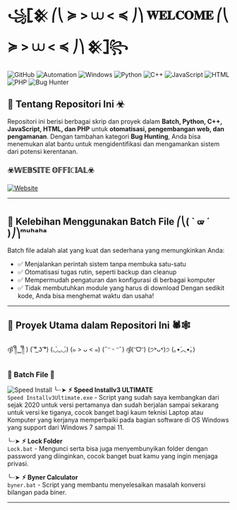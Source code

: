 
# ꧁𓊈𒆜 ⎛⎝ ≽ > ⩊ < ≼ ⎠⎞ 𝐖𝐄𝐋𝐂𝐎𝐌𝐄 ⎛⎝ ≽ > ⩊ < ≼ ⎠⎞ 𒆜𓊉꧂


![GitHub](https://img.shields.io/badge/GitHub-Batch_File_Scripting-blue?style=for-the-badge&logo=github)
![Automation](https://img.shields.io/badge/Automation-Scripting-green?style=for-the-badge&logo=powerautomate)
![Windows](https://img.shields.io/badge/Platform-Windows-blue?style=for-the-badge&logo=windows)
![Python](https://img.shields.io/badge/Python-Scripting-blue?style=for-the-badge&logo=python)
![C++](https://img.shields.io/badge/C++-Development-orange?style=for-the-badge&logo=cplusplus)
![JavaScript](https://img.shields.io/badge/JavaScript-Web_Development-yellow?style=for-the-badge&logo=javascript)
![HTML](https://img.shields.io/badge/HTML-Web_Markup-orange?style=for-the-badge&logo=html5)
![PHP](https://img.shields.io/badge/PHP-Web_Scripting-blueviolet?style=for-the-badge&logo=php)
![Bug Hunter](https://img.shields.io/badge/Bug_Hunter-Security-red?style=for-the-badge&logo=hackthebox)

## 👾 Tentang Repositori Ini ☣︎
Repositori ini berisi berbagai skrip dan proyek dalam **Batch, Python, C++, JavaScript, HTML, dan PHP** untuk **otomatisasi, pengembangan web, dan pengamanan**. Dengan tambahan kategori **Bug Hunting**, Anda bisa menemukan alat bantu untuk mengidentifikasi dan mengamankan sistem dari potensi kerentanan.

### ☣️𝕎𝔼𝔹𝕊𝕀𝕋𝔼 𝕆𝔽𝔽𝕀ℂ𝕀𝔸𝕃☣️

[![Website](https://img.shields.io/badge/Website-Mr.exe-blue?style=for-the-badge&logo=google-chrome)](https://andrew-exe.blogspot.com/)

---

## 🚀 Kelebihan Menggunakan Batch File ⎛⎝( ` ᢍ ´ )⎠⎞ᵐᵘʰᵃʰᵃ
Batch file adalah alat yang kuat dan sederhana yang memungkinkan Anda:
- ✅ Menjalankan perintah sistem tanpa membuka satu-satu
- ✅ Otomatisasi tugas rutin, seperti backup dan cleanup
- ✅ Mempermudah pengaturan dan konfigurasi di berbagai komputer
- ✅ Tidak membutuhkan module yang harus di download
Dengan sedikit kode, Anda bisa menghemat waktu dan usaha!

---

## 📜 Proyek Utama dalam Repositori Ini 🕷🕸️
   ദ്ദി ༎ຶ‿༎ຶ ) ( ͠° ͟ʖ ͡°) (◡̀_◡́) (๑ > ᴗ < ๑) (˶ᵔ ᵕ ᵔ˶) ദ്ദി(ᵔᗜᵔ) (੭˃ᴗ˂)੭ (｡•́︿•̀｡)
### 🦇 Batch File 🦇
![Speed Install](./assets/speed_install.png)
╰┈➤ **⚡︎ Speed Installv3 ULTIMATE**  
   `Speed Installv3Ultimate.exe` - Script yang sudah saya kembangkan dari sejak 2020 untuk versi pertamanya dan sudah berjalan sampai sekarang untuk versi ke tiganya, cocok banget bagi kaum teknisi Laptop atau Komputer yang kerjanya memperbaiki pada bagian software di OS Windows yang support dari Windows 7 sampai 11.

╰┈➤ **⚡︎ Lock Folder**  
   `Lock.bat` - Mengunci serta bisa juga menyembunyikan folder dengan password yang diinginkan, cocok banget buat kamu yang ingin menjaga privasi.

╰┈➤ **⚡︎ Byner Calculator**  
   `byner.bat` - Script yang membantu menyelesaikan masalah konversi bilangan pada biner.

---
